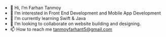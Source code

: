 - 👋 Hi, I’m Farhan Tanmoy
- 👀 I’m interested in Front End Development and Mobile App Development
- 🌱 I’m currently learning Swift & Java
- 💞️ I’m looking to collaborate on website building and designing.
- 📫 How to reach me tanmoyfarhant5@gmail.com

<!---
ftanmoy/ftanmoy is a ✨ special ✨ repository because its `README.md` (this file) appears on your GitHub profile.
You can click the Preview link to take a look at your changes.
--->
